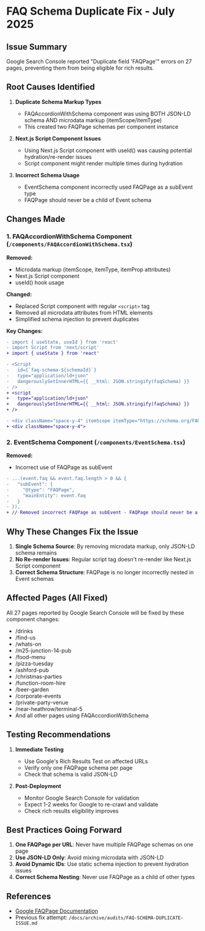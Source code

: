 # FAQ Schema Duplicate Fix - July 2025

## Issue Summary
Google Search Console reported "Duplicate field 'FAQPage'" errors on 27 pages, preventing them from being eligible for rich results.

## Root Causes Identified

1. **Duplicate Schema Markup Types**
   - FAQAccordionWithSchema component was using BOTH JSON-LD schema AND microdata markup (itemScope/itemType)
   - This created two FAQPage schemas per component instance

2. **Next.js Script Component Issues**
   - Using Next.js Script component with useId() was causing potential hydration/re-render issues
   - Script component might render multiple times during hydration

3. **Incorrect Schema Usage**
   - EventSchema component incorrectly used FAQPage as a subEvent type
   - FAQPage should never be a child of Event schema

## Changes Made

### 1. FAQAccordionWithSchema Component (`/components/FAQAccordionWithSchema.tsx`)

**Removed:**
- Microdata markup (itemScope, itemType, itemProp attributes)
- Next.js Script component
- useId() hook usage

**Changed:**
- Replaced Script component with regular `<script>` tag
- Removed all microdata attributes from HTML elements
- Simplified schema injection to prevent duplicates

**Key Changes:**
```diff
- import { useState, useId } from 'react'
- import Script from 'next/script'
+ import { useState } from 'react'

- <Script
-   id={`faq-schema-${schemaId}`}
-   type="application/ld+json"
-   dangerouslySetInnerHTML={{ __html: JSON.stringify(faqSchema) }}
- />
+ <script
+   type="application/ld+json"
+   dangerouslySetInnerHTML={{ __html: JSON.stringify(faqSchema) }}
+ />

- <div className="space-y-4" itemScope itemType="https://schema.org/FAQPage">
+ <div className="space-y-4">
```

### 2. EventSchema Component (`/components/EventSchema.tsx`)

**Removed:**
- Incorrect use of FAQPage as subEvent

```diff
- ...(event.faq && event.faq.length > 0 && {
-   "subEvent": {
-     "@type": "FAQPage",
-     "mainEntity": event.faq
-   }
- }),
+ // Removed incorrect FAQPage as subEvent - FAQPage should never be a subEvent of Event
```

## Why These Changes Fix the Issue

1. **Single Schema Source**: By removing microdata markup, only JSON-LD schema remains
2. **No Re-render Issues**: Regular script tag doesn't re-render like Next.js Script component
3. **Correct Schema Structure**: FAQPage is no longer incorrectly nested in Event schemas

## Affected Pages (All Fixed)
All 27 pages reported by Google Search Console will be fixed by these component changes:
- /drinks
- /find-us
- /whats-on
- /m25-junction-14-pub
- /food-menu
- /pizza-tuesday
- /ashford-pub
- /christmas-parties
- /function-room-hire
- /beer-garden
- /corporate-events
- /private-party-venue
- /near-heathrow/terminal-5
- And all other pages using FAQAccordionWithSchema

## Testing Recommendations

1. **Immediate Testing**
   - Use Google's Rich Results Test on affected URLs
   - Verify only one FAQPage schema per page
   - Check that schema is valid JSON-LD

2. **Post-Deployment**
   - Monitor Google Search Console for validation
   - Expect 1-2 weeks for Google to re-crawl and validate
   - Check rich results eligibility improves

## Best Practices Going Forward

1. **One FAQPage per URL**: Never have multiple FAQPage schemas on one page
2. **Use JSON-LD Only**: Avoid mixing microdata with JSON-LD
3. **Avoid Dynamic IDs**: Use static schema injection to prevent hydration issues
4. **Correct Schema Nesting**: Never use FAQPage as a child of other types

## References
- [Google FAQPage Documentation](https://developers.google.com/search/docs/appearance/structured-data/faqpage)
- Previous fix attempt: `/docs/archive/audits/FAQ-SCHEMA-DUPLICATE-ISSUE.md`
